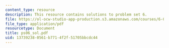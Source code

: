 ```yaml
---
content_type: resource
description: This resource contains solutions to problem set 6.
file: https://ol-ocw-studio-app-production.s3.amazonaws.com/courses/6-041-probabilistic-systems-analysis-and-applied-probability-spring-2006/137392380561b7714f2f51705bbcdc44_ps06_sol.pdf
file_type: application/pdf
resourcetype: Document
title: ps06_sol.pdf
uid: 13739238-0561-b771-4f2f-51705bbcdc44
---
```

